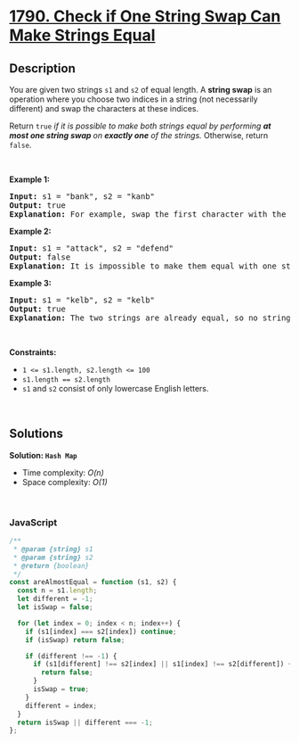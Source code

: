 # [1790. Check if One String Swap Can Make Strings Equal](https://leetcode.com/problems/check-if-one-string-swap-can-make-strings-equal)

## Description

<div class="elfjS" data-track-load="description_content"><p>You are given two strings <code>s1</code> and <code>s2</code> of equal length. A <strong>string swap</strong> is an operation where you choose two indices in a string (not necessarily different) and swap the characters at these indices.</p>

<p>Return <code>true</code> <em>if it is possible to make both strings equal by performing <strong>at most one string swap </strong>on <strong>exactly one</strong> of the strings. </em>Otherwise, return <code>false</code>.</p>

<p>&nbsp;</p>
<p><strong class="example">Example 1:</strong></p>

<pre><strong>Input:</strong> s1 = "bank", s2 = "kanb"
<strong>Output:</strong> true
<strong>Explanation:</strong> For example, swap the first character with the last character of s2 to make "bank".
</pre>

<p><strong class="example">Example 2:</strong></p>

<pre><strong>Input:</strong> s1 = "attack", s2 = "defend"
<strong>Output:</strong> false
<strong>Explanation:</strong> It is impossible to make them equal with one string swap.
</pre>

<p><strong class="example">Example 3:</strong></p>

<pre><strong>Input:</strong> s1 = "kelb", s2 = "kelb"
<strong>Output:</strong> true
<strong>Explanation:</strong> The two strings are already equal, so no string swap operation is required.
</pre>

<p>&nbsp;</p>
<p><strong>Constraints:</strong></p>

<ul>
	<li><code>1 &lt;= s1.length, s2.length &lt;= 100</code></li>
	<li><code>s1.length == s2.length</code></li>
	<li><code>s1</code> and <code>s2</code> consist of only lowercase English letters.</li>
</ul>
</div>

<p>&nbsp;</p>

## Solutions

**Solution: `Hash Map`**

- Time complexity: <em>O(n)</em>
- Space complexity: <em>O(1)</em>

<p>&nbsp;</p>

### **JavaScript**

```js
/**
 * @param {string} s1
 * @param {string} s2
 * @return {boolean}
 */
const areAlmostEqual = function (s1, s2) {
  const n = s1.length;
  let different = -1;
  let isSwap = false;

  for (let index = 0; index < n; index++) {
    if (s1[index] === s2[index]) continue;
    if (isSwap) return false;

    if (different !== -1) {
      if (s1[different] !== s2[index] || s1[index] !== s2[different]) {
        return false;
      }
      isSwap = true;
    }
    different = index;
  }
  return isSwap || different === -1;
};
```
